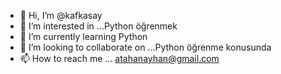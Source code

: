 - 👋 Hi, I’m @kafkasay
- 👀 I’m interested in ...Python öğrenmek 
- 🌱 I’m currently learning Python 
- 💞️ I’m looking to collaborate on ...Python öğrenme konusunda 
- 📫 How to reach me ... atahanayhan@gmail.com

<!---
kafkasay/kafkasay is a ✨ special ✨ repository because its `README.md` (this file) appears on your GitHub profile.
You can click the Preview link to take a look at your changes.
--->

